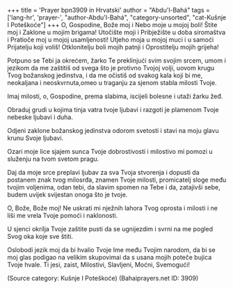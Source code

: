 +++
title = 'Prayer bpn3909 in Hrvatski'
author = "Abdu'l-Bahá"
tags = ['lang-hr', 'prayer-', "author-Abdu'l-Bahá", "category-unsorted", "cat-Kušnje I Poteškoće"]
+++
O, Gospodine, Bože moj i Nebo moje u mojoj boli! Štite moj i Zaklone u mojim brigama! Utočište moji i Pribježište u doba siromaštva i Pratioče moj u mojoj usamljenosti! Utjeho moja u mojoj muci i u samoći Prijatelju koji voliš! Otklonitelju boli mojih patnji i Oprostitelju mojih grijeha!

Potpuno se Tebi ja okrećem, žarko Te preklinjući svim svojim srcem, umom i jezikom da me zaštitiš od svega što je protivno Tvojoj volji, uovom krugu Tvog božanskog jedinstva, i da me očistiš od svakog kala koji bi me, neokaljana i neoskvrnuta,omeo u traganju za sjenom stabla milosti Tvoje.

Imaj milosti, o, Gospodine, prema slabima, iscijeli bolesne i utaži žarku žeđ.

Obraduj grudi u kojima tinja vatra tvoje ljubavi i razgoti je plamenom Tvoje nebeske ljubavi i duha.

Odjeni zaklone božanskog jedinstva odorom svetosti i stavi na moju glavu krunu Svoje ljubavi.

Ozari moje lice sjajem sunca Tvoje dobrostivosti i milostivo mi pomozi u služenju na tvom svetom pragu.

Daj da moje srce preplavi ljubav za sva Tvoja stvorenja i dopusti da postanem znak tvog milosrđa, znamen Tvoje milosti, promicatelj sloge među tvojim voljenima, odan tebi, da slavim spomen na Tebe i da, zatajivši sebe, budem uvijek svijestan onoga što je tvoje.

O, Bože, Bože moj! Ne uskrati mi nježnih lahora Tvog oprosta i milosti i ne liši me vrela Tvoje pomoći i naklonosti.

U sjenci okrilja Tvoje zaštite pusti da se ugnijezdim i svrni na me pogled Svog oka koje sve štiti.

Oslobodi jezik moj da bi hvalio Tvoje Ime među Tvojim narodom, da bi se moj glas podigao na velikim skupovimai da s usana mojih poteče bujica Tvoje hvale. Ti jesi, zaist, Milostivi, Slavljeni, Moćni, Svemogući!

(Source category: Kušnje I Poteškoće)
(Bahaiprayers.net ID: 3909)
